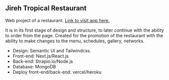 ## Jireh Tropical Restaurant

Web project of a restaurant.
[Link to visit app here.](https://www.jirehtropical.com/)

It is in its first stage of design and structure, to later continue with the ability to order from the page.
Created for the promotion of the restaurant with the ability to make changes to the menu, schedules, gallery, networks.

- Design: Semantic UI and Tailwindcss.
- Front-end: Next.js/React.js
- Back-end: Strapio.io/Node.js
- Database: MongoDB
- Deploy front-end/back-end: vercel/heroku


